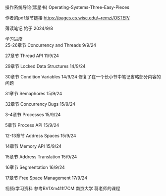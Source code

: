 操作系统导论(彗星书) Operating-Systems-Three-Easy-Pieces

作者的pdf章节链接 https://pages.cs.wisc.edu/~remzi/OSTEP/

薄读笔记 始于 2024/9/8

学习进度   
25-26章节 Concurrency and Threads 9/9/24 

27章节 Thread API  11/9/24

29章节 Locked Data Structures 14/9/24

30章节 Condition Variables 14/9/24 修复了在一个长小节中笔记省略部分内容的问题

31章节 Semaphores 15/9/24 

32章节 Concurrency Bugs 15/9/24 

3-4章节 Processes 15/9/24 

5章节 Process API 15/9/24 

12-13章节 Address Spaces 15/9/24 

14章节 Memory API 15/9/24 

15章节 Address Translation 15/9/24 

16章节 Segmentation 16/9/24 

17章节 Free Space Management 17/9/24 

视频/学习资料 参考BV1Xm411f7CM 南京大学 蒋老师的课程 
